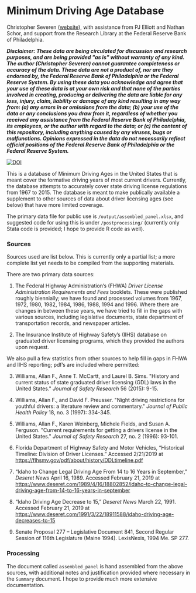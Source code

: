 ﻿# Minimum Driving Age Database

Christopher Severen ([website](https://cseveren.github.io)), with assistance from PJ Elliott and Nathan Schor, and support from the Research Library at the Federal Reserve Bank of Philadelphia. 

***Disclaimer: These data are being circulated for discussion and research purposes, and are being provided "as is" without warranty of any kind. The author (Christopher Severen) cannot guarantee completeness or accuracy of the data. These data are not a product of, nor are they endorsed by, the Federal Reserve Bank of Philadelphia or the Federal Reserve System. By using these data you acknowledge and agree that your use of these data is at your own risk and that none of the parties involved in creating, producing or delivering the data are liable for any loss, injury, claim, liability or damage of any kind resulting in any way from: (a) any errors in or omissions from the data; (b) your use of the data or any conclusions you draw from it, regardless of whether you received any assistance from the Federal Reserve Bank of Philadelphia, its employees, or the author with regard to the data; or (c) the content of this repository, including anything caused by any viruses, bugs or malfunctions. Opinions expressed in the data do not necessarily reflect official positions of the Federal Reserve Bank of Philadelphia or the Federal Reserve System.***

[![DOI](https://zenodo.org/badge/DOI/10.5281/zenodo.4289086.svg)](https://doi.org/10.5281/zenodo.4289086)

This is a database of Minimum Driving Ages in the United States that is meant cover the formative driving years of most current drivers. Currently, the database attempts to accurately cover state driving license regulations from 1967 to 2015. The database is meant to make publically available a supplement to other sources of data about driver licensing ages (see below) that have more limited coverage.

The primary data file for public use is `/output/assembled_panel.xlsx`, and suggested code for using this is under `/postprocessing/` (currently only Stata code is provided; I hope to provide R code as well). 

### Sources

Sources used are list below. This is currently only a partial list; a more complete list yet needs to be compiled from the supporting materials. 

There are two primary data sources:
1. The Federal Highway Administration’s (FHWA) *Driver License Administration Requirements and Fees* booklets. These were published roughly biennially; we have found and processed volumes from 1967, 1972, 1980, 1982, 1984, 1986, 1988, 1994 and 1996. Where there are changes in between these years, we have tried to fill in the gaps with various sources, including legislative documents, state department of transportation records, and newspaper articles. 

2. The Insurance Institute of Highway Safety’s (IIHS) database on graduated driver licensing programs, which they provided the authors upon request.

We also pull a few statistics from other sources to help fill in gaps in FHWA and IIHS reporting; pdf’s are included where permitted:

3. Williams, Allan F., Anne T. McCartt, and Laurel B. Sims. "History and current status of state graduated driver licensing (GDL) laws in the United States." *Journal of Safety Research* 56 (2015): 9-15.

4. Williams, Allan F., and David F. Preusser. "Night driving restrictions for youthful drivers: a literature review and commentary." *Journal of Public Health Policy* 18, no. 3 (1997): 334-345.

5. Williams, Allan F., Karen Weinberg, Michele Fields, and Susan A. Ferguson. "Current requirements for getting a drivers license in the United States." *Journal of Safety Research* 27, no. 2 (1996): 93-101.

6. Florida Department of Highway Safety and Motor Vehicles, “Historical Timeline: Division of Driver Licenses.” Accessed 2/21/2019 at https://flhsmv.gov/pdf/about/history/DDLtimeline.pdf

7. “Idaho to Change Legal Driving Age From 14 to 16 Years in September,” *Deseret News* April 16, 1989. Accessed February 21, 2019 at https://www.deseret.com/1989/4/16/18802852/idaho-to-change-legal-driving-age-from-14-to-16-years-in-september

8. “Idaho Driving Age Decrease to 15,” *Deseret News* March 22, 1991. Accessed February 21, 2019 at https://www.deseret.com/1991/3/22/18911588/idaho-driving-age-decreases-to-15

9. Senate Proposal 277 – Legislative Document 841, Second Regular Session of 116th Legislature (Maine 1994). LexisNexis, 1994 Me. SP 277.

### Processing

The document called `assembled_panel` is hand assembled from the above sources, with additional notes and justification provided where necessary in the `Summary` document. I hope to provide much more extensive documentation.
